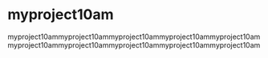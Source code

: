 # myproject10am
myproject10ammyproject10ammyproject10ammyproject10ammyproject10ammyproject10ammyproject10ammyproject10ammyproject10ammyproject10am
